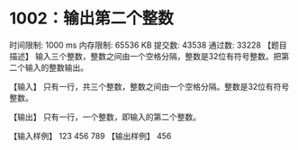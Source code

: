 # 1002：输出第二个整数

时间限制: 1000 ms         内存限制: 65536 KB
提交数: 43538     通过数: 33228 
【题目描述】
输入三个整数，整数之间由一个空格分隔，整数是32位有符号整数。把第二个输入的整数输出。

【输入】
只有一行，共三个整数，整数之间由一个空格分隔。整数是32位有符号整数。

【输出】
只有一行，一个整数，即输入的第二个整数。

【输入样例】
123 456 789
【输出样例】
456
